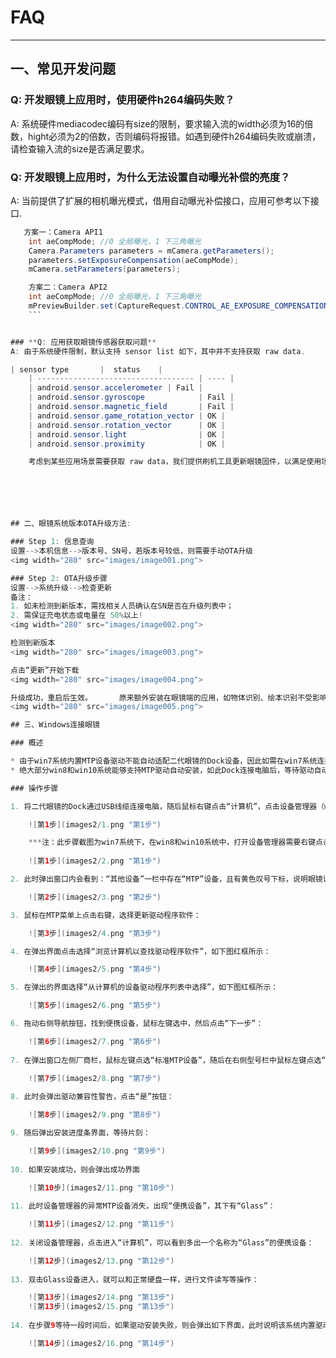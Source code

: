 # FAQ

---------

## 一、常见开发问题

### **Q: 开发眼镜上应用时，使用硬件h264编码失败？**
	
A: 系统硬件mediacodec编码有size的限制，要求输入流的width必须为16的倍数，hight必须为2的倍数，否则编码将报错。如遇到硬件h264编码失败或崩溃，请检查输入流的size是否满足要求。

### **Q: 开发眼镜上应用时，为什么无法设置自动曝光补偿的亮度？**
A: 当前提供了扩展的相机曝光模式，借用自动曝光补偿接口，应用可参考以下接口.
	
```java
   方案一：Camera API1
	int aeCompMode; //0 全局曝光，1 下三角曝光
	Camera.Parameters parameters = mCamera.getParameters();
	parameters.setExposureCompensation(aeCompMode);
	mCamera.setParameters(parameters);

	方案二：Camera API2
	int aeCompMode; //0 全局曝光，1 下三角曝光
	mPreviewBuilder.set(CaptureRequest.CONTROL_AE_EXPOSURE_COMPENSATION, aeCompMode);
    ```


### **Q: 应用获取眼镜传感器获取问题**
A: 由于系统硬件限制，默认支持 sensor list 如下，其中并不支持获取 raw data.

| sensor type       |  status    |
    | ----------------------------------- | ---- |
    | android.sensor.accelerometer | Fail |
    | android.sensor.gyroscope            | Fail |
    | android.sensor.magnetic_field       | Fail |
    | android.sensor.game_rotation_vector | OK |
    | android.sensor.rotation_vector      | OK |
    | android.sensor.light                | OK |
    | android.sensor.proximity            | OK |

	考虑到某些应用场景需要获取 raw data，我们提供刷机工具更新眼镜固件，以满足使用场景。更新后可以支持获取 raw data，但此时没有四元数数据。刷机工具可咨询工程师获取。






## 二、眼镜系统版本OTA升级方法:

### Step 1: 信息查询
设置-->本机信息-->版本号、SN号，若版本号较低，则需要手动OTA升级	 
<img width="280" src="images/image001.png">

### Step 2: OTA升级步骤	 
设置-->系统升级-->检查更新	 
备注：	 
1. 如未检测到新版本，需找相关人员确认在SN是否在升级列表中；	 
2. 需保证充电状态或电量在 50%以上!	 
<img width="280" src="images/image002.png">

检测到新版本	 
<img width="280" src="images/image003.png">

点击“更新”开始下载	 
<img width="280" src="images/image004.png">

升级成功，重启后生效。 	 原来额外安装在眼镜端的应用，如物体识别、绘本识别不受影响。	 
<img width="280" src="images/image005.png">

## 三、Windows连接眼镜

### 概述

* 由于win7系统内置MTP设备驱动不能自动适配二代眼镜的Dock设备，因此如需在win7系统连接Dock进行文件管理，需要手动安装兼容MTP驱动后才可正常使用。
* 绝大部分win8和win10系统能够支持MTP驱动自动安装，如此Dock连接电脑后，等待驱动自动安装完毕，即可在“此电脑”中找到Glass设备。如自动安装出现问题，也可参考第二节“操作步骤”手动安装驱动。

### 操作步骤

1. 将二代眼镜的Dock通过USB线缆连接电脑，随后鼠标右键点击“计算机”，点击设备管理器（win7系统）：

    ![第1步](images2/1.png "第1步")

    ***注：此步骤截图为win7系统下，在win8和win10系统中，打开设备管理器需要右键点击“此电脑”，选择“管理”，并在弹出窗口左侧点选“系统工具”->“设备管理器”，右侧就会弹出“设备管理器”窗口，如下图：（后续的步骤2-13操作完全相同）***
    
    ![第1步](images2/2.png "第1步")

2. 此时弹出窗口内会看到：“其他设备”一栏中存在“MTP”设备，且有黄色叹号下标，说明眼镜设备已连接，但未成功识别：

    ![第2步](images2/3.png "第2步")

3. 鼠标在MTP菜单上点击右键，选择更新驱动程序软件：

    ![第3步](images2/4.png "第3步")

4. 在弹出界面点击选择“浏览计算机以查找驱动程序软件”，如下图红框所示：

    ![第4步](images2/5.png "第4步")

5. 在弹出的界面选择“从计算机的设备驱动程序列表中选择”，如下图红框所示：

    ![第5步](images2/6.png "第5步")

6. 拖动右侧导航按钮，找到便携设备，鼠标左键选中，然后点击“下一步”：

    ![第6步](images2/7.png "第6步")
    
7. 在弹出窗口左侧厂商栏，鼠标左键点选“标准MTP设备”，随后在右侧型号栏中鼠标左键点选“MTP USB设备”，然后点击“下一步”：

    ![第7步](images2/8.png "第7步")
    
8. 此时会弹出驱动兼容性警告，点击“是”按钮：

    ![第8步](images2/9.png "第8步")

9. 随后弹出安装进度条界面，等待片刻：

    ![第9步](images2/10.png "第9步")
    
10. 如果安装成功，则会弹出成功界面

    ![第10步](images2/11.png "第10步")
    
11. 此时设备管理器的异常MTP设备消失，出现“便携设备”，其下有“Glass”：

    ![第11步](images2/12.png "第11步")
    
12. 关闭设备管理器，点击进入“计算机”，可以看到多出一个名称为“Glass”的便携设备：

    ![第12步](images2/13.png "第12步")
    
13. 双击Glass设备进入，就可以和正常硬盘一样，进行文件读写等操作：

    ![第13步](images2/14.png "第13步")
    ![第13步](images2/15.png "第13步")
    
14. 在步骤9等待一段时间后，如果驱动安装失败，则会弹出如下界面，此时说明该系统内置驱动异常，请插拔Dock后重新操作1-9步骤。如果仍未安装成功，建议更换电脑使用，或联系技术支持人员进行协助。

    ![第14步](images2/16.png "第14步")


